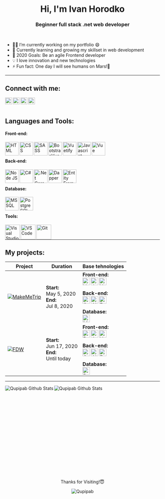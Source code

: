<h1 align="center">Hi, I'm Ivan Horodko</h1>
<h3 align="center">Beginner full stack .net web developer</h3>

<br />

- 👨‍💻 I’m currently working on my portfolio 😄
- 🌱 Currently learning and growing my skillset in web development
- 🥅 2020 Goals: Be an agile Frontend developer
- 💡 I love innovation and new technologies
- ⚡ Fun fact: One day I will see humans on Mars!🚀

---

## Connect with me:

[<img align="left" alt="Qupipab | Telegram" width="22px" src="https://cdn.jsdelivr.net/npm/simple-icons@v3/icons/telegram.svg" />][telegram]
[<img align="left" alt="Qupipab | LinkedIn" width="22px" src="https://cdn.jsdelivr.net/npm/simple-icons@v3/icons/linkedin.svg" />][linkedin]
[<img align="left" alt="Qupipab | Discord" width="22px" src="https://cdn.jsdelivr.net/npm/simple-icons@v3/icons/gmail.svg" />][mail]
[<img align="left" alt="Qupipab | Discord" width="22px" src="https://cdn.jsdelivr.net/npm/simple-icons@v3/icons/discord.svg" />][discord]

<br />
<br />

## Languages and Tools:

#### Front-end:

<img align="left" title="HTML" alt="HTML" width="44px" src="https://user-images.githubusercontent.com/54556157/90982228-7af10300-e56e-11ea-99ce-4b9d47ffc6d5.png" />
<img align="left" title="CSS" alt="CSS" width="44px" src="https://user-images.githubusercontent.com/54556157/90982232-86442e80-e56e-11ea-998f-d47bde270a93.png" />
<img align="left" title="SASS" alt="SASS" width="44px" src="https://user-images.githubusercontent.com/54556157/90982238-94924a80-e56e-11ea-9b95-3dc244b12583.png" />
<img align="left" title="BootstrapVue" alt="BootstrapVue" width="44px" src="https://user-images.githubusercontent.com/54556157/91364167-cf161480-e806-11ea-8510-79bc3b6e01a2.png" />
<img align="left" title="Vuetify" alt="Vuetify" width="44px" src="https://user-images.githubusercontent.com/54556157/91364091-b0178280-e806-11ea-81db-558ea542cf02.png" />
<img align="left" title="Javascript" alt="Javascript" width="44px" src="https://user-images.githubusercontent.com/54556157/90980600-1da48400-e565-11ea-995c-d197dc43244d.png"/>
<img align="left" title="Vue" alt="Vue" width="44px" src="https://user-images.githubusercontent.com/54556157/90980240-e3d27e00-e562-11ea-9444-ea2ad9315ee7.png" />

<br />
<br />

#### Back-end:

<img align="left" title="Node JS" alt="Node JS" width="44px" src="https://user-images.githubusercontent.com/54556157/90980927-da4b1500-e566-11ea-98f2-6d56fff480e0.png" />
<img align="left" title="C#" alt="C#" width="44px" src="https://user-images.githubusercontent.com/54556157/90980750-06b26180-e566-11ea-9c05-dcc8a6554e2a.png" />
<img align="left" title=".Net Core" alt=".Net Core" width="44px" src="https://user-images.githubusercontent.com/54556157/90980455-306a8900-e564-11ea-866a-b63a65d3ed69.png" />
<img align="left" title="Dapper" alt="Dapper" width="44px" src="https://user-images.githubusercontent.com/54556157/91332533-ffdd5600-e7d4-11ea-827d-2d2203036141.png" />
<img align="left" title="Entity Framework core" alt="Entity Framework core" width="44px" src="https://user-images.githubusercontent.com/54556157/90981754-770fb180-e56b-11ea-9c98-d77762861a7c.png" />

<br />
<br />

#### Database:

<img align="left" title="MS SQL" alt="MS SQL" width="44px" src="https://user-images.githubusercontent.com/54556157/90981664-0ec0d000-e56b-11ea-8539-028eda755d97.png" />
<img align="left" title="PostgreSQL" alt="PostgreSQL" width="44px" src="https://user-images.githubusercontent.com/54556157/90981131-0c10ab80-e568-11ea-9a58-a75dcbe83288.png" />

<br />
<br />

#### Tools:

<img align="left" title="Visual Studio" alt="Visual Studio" width="48px" src="https://user-images.githubusercontent.com/54556157/90981446-bfc66b00-e569-11ea-8a13-ce5aac1ff34b.png" />
<img align="left" title="VS Code" alt="VS Code" width="48px" src="https://user-images.githubusercontent.com/54556157/90981305-de783200-e568-11ea-8c98-5f6b26939ca1.png" />
<img align="left" title="Git" alt="Git" width="48px" src="https://user-images.githubusercontent.com/54556157/90981075-ac1a0500-e567-11ea-94e1-3ba6b78ae707.png" />

<br />
<br />

---

## My projects:

| Project | Duration | Base tehnologies |
|---|---|---|
| [![MakeMeTrip](https://github-readme-stats.vercel.app/api/pin/?username=horba&repo=my-trip)](https://github.com/horba/my-trip) | **Start:**<br />May 5, 2020<br />**End:**<br />Jul 8, 2020 | **Front-end:**<br /><img align="left" title="Vuetify" alt="Vuetify" width="24px" src="https://user-images.githubusercontent.com/54556157/91364091-b0178280-e806-11ea-81db-558ea542cf02.png" /><img align="left" title="Javascript" alt="Javascript" width="24px" src="https://user-images.githubusercontent.com/54556157/90980600-1da48400-e565-11ea-995c-d197dc43244d.png"/><img align="left" title="Vue" alt="Vue" width="24px" src="https://user-images.githubusercontent.com/54556157/90980240-e3d27e00-e562-11ea-9444-ea2ad9315ee7.png" /><br /><br />**Back-end:**<br /><img align="left" title="C#" alt="C#" width="24px" src="https://user-images.githubusercontent.com/54556157/90980750-06b26180-e566-11ea-9c05-dcc8a6554e2a.png" /><img align="left" title=".Net Core" alt=".Net Core" width="24px" src="https://user-images.githubusercontent.com/54556157/90980455-306a8900-e564-11ea-866a-b63a65d3ed69.png" /><img align="left" title="Entity Framework core" alt="Entity Framework core" width="24px" src="https://user-images.githubusercontent.com/54556157/90981754-770fb180-e56b-11ea-9c98-d77762861a7c.png" /><br /><br />**Database:**<br /><img align="left" title="MS SQL" alt="MS SQL" width="24px" src="https://user-images.githubusercontent.com/54556157/90981664-0ec0d000-e56b-11ea-8539-028eda755d97.png" />|
| [![FDW](https://github-readme-stats.vercel.app/api/pin/?username=Qupipab&repo=FantasyDreamWorlds)](https://github.com/Qupipab/FantasyDreamWorlds) | **Start:**<br />Jun 17, 2020<br />**End:**<br />Until today| **Front-end:**<br /><img align="left" title="BootstrapVue" alt="BootstrapVue" width="24px" src="https://user-images.githubusercontent.com/54556157/91364167-cf161480-e806-11ea-8510-79bc3b6e01a2.png" /><img align="left" title="Javascript" alt="Javascript" width="24px" src="https://user-images.githubusercontent.com/54556157/90980600-1da48400-e565-11ea-995c-d197dc43244d.png"/><img align="left" title="Vue" alt="Vue" width="24px" src="https://user-images.githubusercontent.com/54556157/90980240-e3d27e00-e562-11ea-9444-ea2ad9315ee7.png" /><br /><br />**Back-end:**<br /><img align="left" title="C#" alt="C#" width="24px" src="https://user-images.githubusercontent.com/54556157/90980750-06b26180-e566-11ea-9c05-dcc8a6554e2a.png" /><img align="left" title=".Net Core" alt=".Net Core" width="24px" src="https://user-images.githubusercontent.com/54556157/90980455-306a8900-e564-11ea-866a-b63a65d3ed69.png" /><img align="left" title="Entity Framework core" alt="Entity Framework core" width="24px" src="https://user-images.githubusercontent.com/54556157/90981754-770fb180-e56b-11ea-9c98-d77762861a7c.png" /><br /><br />**Database:**<br /><img align="left" title="PostgreSQL" alt="PostgreSQL" width="24px" src="https://user-images.githubusercontent.com/54556157/90981131-0c10ab80-e568-11ea-9a58-a75dcbe83288.png" />|

---

<img align="left" alt="Qupipab Github Stats" src="https://github-readme-stats.vercel.app/api?username=Qupipab&title_color=DC143C&icon_color=B22222&bg_color=fff6f6&hide=stars&show_icons=true&hide_border=true&count_private=true" />

<img align="left" alt="Qupipab Github Stats" src="https://github-readme-stats.vercel.app/api/top-langs/?username=Qupipab&title_color=DC143C&bg_color=fff6f6&layout=compact&hide_border=true&hide=html,css,scss" />

<br />
<br />
<br />
<br />
<br />
<br />
<br />
<br />
<br />
<br />
<br />
<br />
<br />
<br />
<br />
<br />
<br />

<p align="middle">Thanks for Visiting!😇</p>
<p align="middle"><img src="https://komarev.com/ghpvc/?username=Qupipab&label=Profile views&color=red&style=flat-square" alt="Qupipab" /></p>

[telegram]: https://t.me/Qupipab
[linkedin]: https://www.linkedin.com/in/qupipab/
[discord]: https://www.google.com/search?q=Discord+Qupipab+9359
[mail]: mailto:QupipabJob@gmail.com

